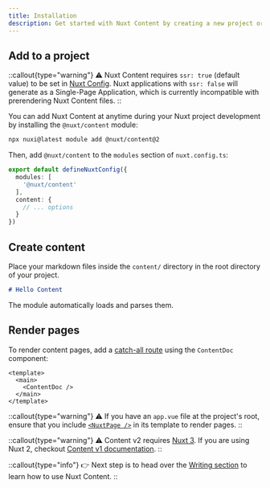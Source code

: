 ```yaml
---
title: Installation
description: Get started with Nuxt Content by creating a new project or adding it to an existing Nuxt application.
---
```


## Add to a project

::callout{type="warning"}
⚠️ Nuxt Content requires `ssr: true` (default value) to be set in [Nuxt Config](https://nuxt.com/docs/guide/directory-structure/nuxt-config). Nuxt applications with `ssr: false` will generate as a Single-Page Application, which is currently incompatible with prerendering Nuxt Content files.
::

You can add Nuxt Content at anytime during your Nuxt project development by installing the `@nuxt/content` module:
```bash
npx nuxi@latest module add @nuxt/content@2
```

Then, add `@nuxt/content` to the `modules` section of `nuxt.config.ts`:

```ts [nuxt.config.ts]
export default defineNuxtConfig({
  modules: [
    '@nuxt/content'
  ],
  content: {
    // ... options
  }
})
```

## Create content

Place your markdown files inside the `content/` directory in the root directory of your project.

```md [content/index.md]
# Hello Content
```

The module automatically loads and parses them.

## Render pages

To render content pages, add a [catch-all route](https://nuxt.com/docs/guide/directory-structure/pages#catch-all-route) using the `ContentDoc` component:

```vue [pages/[...slug\\].vue]
<template>
  <main>
    <ContentDoc />
  </main>
</template>
```

::callout{type="warning"}
⚠️ If you have an `app.vue` file at the project's root, ensure that you include [`<NuxtPage />`](https://nuxt.com/docs/api/components/nuxt-page#nuxtpage) in its template to render pages.
::

::callout{type="warning"}
⚠️ Content v2 requires [Nuxt 3](https://nuxt.com). If you are using Nuxt 2, checkout [Content v1 documentation](/v1/getting-started/installation).
::

::callout{type="info"}
👉 Next step is to head over the [Writing section](/usage/content-directory) to learn how to use Nuxt Content.
::
